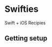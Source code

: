 # Swifties
Swift + iOS Recipies

## Getting setup
<!--1. clone Swifties-->
<!--2. drag and drop the `Swifties.xcodeproj` file into your project-->
<!--3. add `Swifties.framework` under the `Linked Frameworks and Libraries` section of your project-->
<!--4. `import Swifties` wherever you want to use it-->
